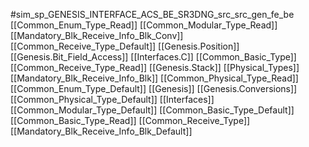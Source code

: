 #sim_sp_GENESIS_INTERFACE_ACS_BE_SR3DNG_src_src_gen_fe_be
[[Common_Enum_Type_Read]]
[[Common_Modular_Type_Read]]
[[Mandatory_Blk_Receive_Info_Blk_Conv]]
[[Common_Receive_Type_Default]]
[[Genesis.Position]]
[[Genesis.Bit_Field_Access]]
[[Interfaces.C]]
[[Common_Basic_Type]]
[[Common_Receive_Type_Read]]
[[Genesis.Stack]]
[[Physical_Types]]
[[Mandatory_Blk_Receive_Info_Blk]]
[[Common_Physical_Type_Read]]
[[Common_Enum_Type_Default]]
[[Genesis]]
[[Genesis.Conversions]]
[[Common_Physical_Type_Default]]
[[Interfaces]]
[[Common_Modular_Type_Default]]
[[Common_Basic_Type_Default]]
[[Common_Basic_Type_Read]]
[[Common_Receive_Type]]
[[Mandatory_Blk_Receive_Info_Blk_Default]]
